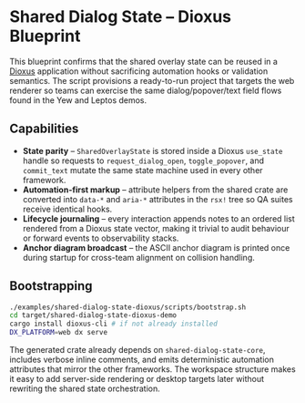 # Shared Dialog State – Dioxus Blueprint

This blueprint confirms that the shared overlay state can be reused in a
[Dioxus](https://dioxuslabs.com/) application without sacrificing automation
hooks or validation semantics.  The script provisions a ready-to-run project
that targets the web renderer so teams can exercise the same dialog/popover/text
field flows found in the Yew and Leptos demos.

## Capabilities

- **State parity** – `SharedOverlayState` is stored inside a Dioxus `use_state`
  handle so requests to `request_dialog_open`, `toggle_popover`, and
  `commit_text` mutate the same state machine used in every other framework.
- **Automation-first markup** – attribute helpers from the shared crate are
  converted into `data-*` and `aria-*` attributes in the `rsx!` tree so QA suites
  receive identical hooks.
- **Lifecycle journaling** – every interaction appends notes to an ordered list
  rendered from a Dioxus state vector, making it trivial to audit behaviour or
  forward events to observability stacks.
- **Anchor diagram broadcast** – the ASCII anchor diagram is printed once during
  startup for cross-team alignment on collision handling.

## Bootstrapping

```bash
./examples/shared-dialog-state-dioxus/scripts/bootstrap.sh
cd target/shared-dialog-state-dioxus-demo
cargo install dioxus-cli # if not already installed
DX_PLATFORM=web dx serve
```

The generated crate already depends on `shared-dialog-state-core`, includes
verbose inline comments, and emits deterministic automation attributes that
mirror the other frameworks.  The workspace structure makes it easy to add
server-side rendering or desktop targets later without rewriting the shared
state orchestration.
